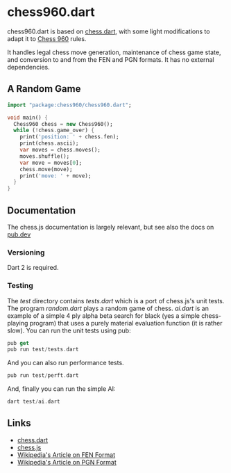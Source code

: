 chess960.dart
==========

chess960.dart is based on [chess.dart](https://pub.dev/packages/chess), with some light modifications
to adapt it to [Chess 960](https://en.wikipedia.org/wiki/Fischer_random_chess) rules.

It handles legal chess move generation, maintenance of chess game state, and conversion to and from the FEN and PGN formats.  It has no external dependencies.

## A Random Game

```dart
import "package:chess960/chess960.dart";

void main() {
  Chess960 chess = new Chess960();
  while (!chess.game_over) {
    print('position: ' + chess.fen);
    print(chess.ascii);
    var moves = chess.moves();
    moves.shuffle();
    var move = moves[0];
    chess.move(move);
    print('move: ' + move);
  }
}
```
## Documentation

The chess.js documentation is largely relevant, but see also the docs on [pub.dev](https://pub.dev/documentation/chess960/latest/)

### Versioning

Dart 2 is required.

### Testing

The *test* directory contains *tests.dart* which is a port of chess.js's unit tests. The program *random.dart* plays a random game of chess. *ai.dart* is an example of a simple 4 ply alpha beta search for black (yes a simple chess-playing program) that uses a purely material evaluation function (it is rather slow). You can run the unit tests using pub:
```dart
pub get
pub run test/tests.dart
```
And you can also run performance tests.
```dart
pub run test/perft.dart
```
And, finally you can run the simple AI:
```dart
dart test/ai.dart
```

## Links
- [chess.dart](https://pub.dev/packages/chess)
- [chess.js](https://github.com/jhlywa/chess.js)
- [Wikipedia's Article on FEN Format](https://en.wikipedia.org/wiki/Forsyth–Edwards_Notation)
- [Wikipedia's Article on PGN Format](https://en.wikipedia.org/wiki/Portable_Game_Notation)

